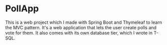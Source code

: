 # PollApp
This is a web project which I made with Spring Boot and Thymeleaf to learn the MVC pattern. It's a web application that lets the user create polls and vote for them. It also comes with its own database tier, which I wrote in T-SQL.
